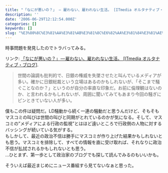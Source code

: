 ```yaml
---
title: "「なにが悪いの？」 — 雇わない、雇われない生活。 [ITmedia オルタナティブ・ブログ]"
description: ''
date: '2006-06-29T12:12:54.000Z'
categories: []
keywords: []
slug: "%E3%80%8C%E3%81%AA%E3%81%AB%E3%81%8C%E6%82%AA%E3%81%84%E3%81%AE%EF%BC%9F%E3%80%8D+%E2%80%94+%E9%9B%87%E3%82%8F%E3%81%AA%E3%81%84%E3%80%81%E9%9B%87%..."
---
```

時事問題を発見したのでトラバってみる。

リンク: [「なにが悪いの？」 — 雇わない、雇われない生活。 \[ITmedia オルタナティブ・ブログ\]](http://blogs.itmedia.co.jp/proworker/2006/06/post_62de.html "「なにが悪いの？」 - 雇わない、雇われない生活。 [ITmedia オルタナティブ・ブログ]").

> 世間の論調も批判的で、日銀の権威を失墜させたと叫んでいるメディアが多い。確かに日銀総裁という立場はあるのかもしれないが、「そこまで騒ぐことなのか？」というのが自分の率直な印象だ。お前に倫理観はないのか、と言われるかもしれないが、周囲に聞いてみてもあまり今回の騒ぎにピンときていない人が多い。

僕もこの件は疑問だ。LD騒動から続く一連の騒動だと思うんだけど、そもそもマスコミの叫びは世間の叫びと同期がとれているのかが気になる。そして、マスコミの”メディアによる行政の監視”とはほど遠いところで行政側の人物に対するバッシングが続いている気がする。  
もしかして、最近の政治不信は勝手にマスコミが作り上げた結果かもしれないとも思う。マスコミを排除して、すべての情報を直に受け取れば、それなりに政治不信が払拭されるかもしれないとも思う。  
…ひとまず、第一歩として政治家のブログでも探して読んでみるのもいいかも。

そういえば最近まじめにニュース番組すら見てないなぁと思った。